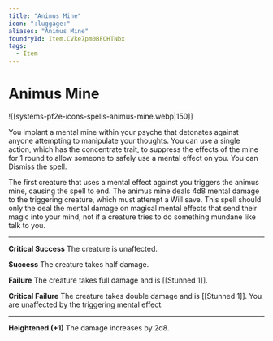 ```yaml
---
title: "Animus Mine"
icon: ":luggage:"
aliases: "Animus Mine"
foundryId: Item.CVke7pm0BFQHTNbx
tags:
  - Item
---
```


# Animus Mine
![[systems-pf2e-icons-spells-animus-mine.webp|150]]

You implant a mental mine within your psyche that detonates against anyone attempting to manipulate your thoughts. You can use a single action, which has the concentrate trait, to suppress the effects of the mine for 1 round to allow someone to safely use a mental effect on you. You can Dismiss the spell.

The first creature that uses a mental effect against you triggers the animus mine, causing the spell to end. The animus mine deals 4d8 mental damage to the triggering creature, which must attempt a Will save. This spell should only the deal the mental damage on magical mental effects that send their magic into your mind, not if a creature tries to do something mundane like talk to you.

* * *

**Critical Success** The creature is unaffected.

**Success** The creature takes half damage.

**Failure** The creature takes full damage and is [[Stunned 1]].

**Critical Failure** The creature takes double damage and is [[Stunned 1]]. You are unaffected by the triggering mental effect.

* * *

**Heightened (+1)** The damage increases by 2d8.
